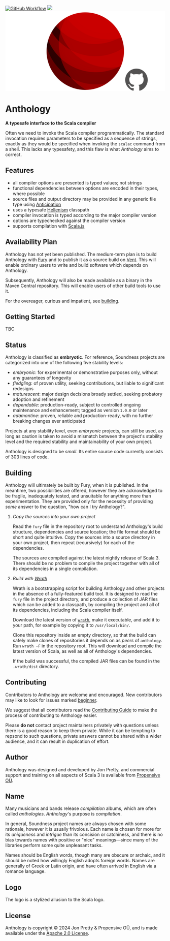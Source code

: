 [<img alt="GitHub Workflow" src="https://img.shields.io/github/actions/workflow/status/propensive/anthology/main.yml?style=for-the-badge" height="24">](https://github.com/propensive/anthology/actions)
[<img src="https://img.shields.io/discord/633198088311537684?color=8899f7&label=DISCORD&style=for-the-badge" height="24">](https://discord.gg/7b6mpF6Qcf)
<img src="/doc/images/github.png" valign="middle">

# Anthology

__A typesafe interface to the Scala compiler__

Often we need to invoke the Scala compiler programmatically. The standard
invocation requires parameters to be specified as a sequence of strings,
exactly as they would be specified when invoking the `scalac` command from a
shell. This lacks any typesafety, and this flaw is what _Anthology_ aims to
correct.

## Features

- all compiler options are presented is typed values; not strings
- functional dependencies between options are encoded in their types, where
  possible
- source files and output directory may be provided in any generic file type
  using [Anticipation](https://github.com/propensive/anticipation)
- uses a typesafe [Hellenism](https://github.com/propensive/hellenism/)
  classpath
- compiler invocation is typed according to the major compiler version
- options are typechecked against the compiler version
- supports compilation with [Scala.js](https://scala-js.org/)


## Availability Plan

Anthology has not yet been published. The medium-term plan is to build Anthology
with [Fury](https://github.com/propensive/fury) and to publish it as a source build on
[Vent](https://github.com/propensive/vent). This will enable ordinary users to write and build
software which depends on Anthology.

Subsequently, Anthology will also be made available as a binary in the Maven
Central repository. This will enable users of other build tools to use it.

For the overeager, curious and impatient, see [building](#building).

## Getting Started

TBC



## Status

Anthology is classified as __embryotic__. For reference, Soundness projects are
categorized into one of the following five stability levels:

- _embryonic_: for experimental or demonstrative purposes only, without any guarantees of longevity
- _fledgling_: of proven utility, seeking contributions, but liable to significant redesigns
- _maturescent_: major design decisions broady settled, seeking probatory adoption and refinement
- _dependable_: production-ready, subject to controlled ongoing maintenance and enhancement; tagged as version `1.0.0` or later
- _adamantine_: proven, reliable and production-ready, with no further breaking changes ever anticipated

Projects at any stability level, even _embryonic_ projects, can still be used,
as long as caution is taken to avoid a mismatch between the project's stability
level and the required stability and maintainability of your own project.

Anthology is designed to be _small_. Its entire source code currently consists
of 303 lines of code.

## Building

Anthology will ultimately be built by Fury, when it is published. In the
meantime, two possibilities are offered, however they are acknowledged to be
fragile, inadequately tested, and unsuitable for anything more than
experimentation. They are provided only for the necessity of providing _some_
answer to the question, "how can I try Anthology?".

1. *Copy the sources into your own project*
   
   Read the `fury` file in the repository root to understand Anthology's build
   structure, dependencies and source location; the file format should be short
   and quite intuitive. Copy the sources into a source directory in your own
   project, then repeat (recursively) for each of the dependencies.

   The sources are compiled against the latest nightly release of Scala 3.
   There should be no problem to compile the project together with all of its
   dependencies in a single compilation.

2. *Build with [Wrath](https://github.com/propensive/wrath/)*

   Wrath is a bootstrapping script for building Anthology and other projects in
   the absence of a fully-featured build tool. It is designed to read the `fury`
   file in the project directory, and produce a collection of JAR files which can
   be added to a classpath, by compiling the project and all of its dependencies,
   including the Scala compiler itself.
   
   Download the latest version of
   [`wrath`](https://github.com/propensive/wrath/releases/latest), make it
   executable, and add it to your path, for example by copying it to
   `/usr/local/bin/`.

   Clone this repository inside an empty directory, so that the build can
   safely make clones of repositories it depends on as _peers_ of `anthology`.
   Run `wrath -F` in the repository root. This will download and compile the
   latest version of Scala, as well as all of Anthology's dependencies.

   If the build was successful, the compiled JAR files can be found in the
   `.wrath/dist` directory.

## Contributing

Contributors to Anthology are welcome and encouraged. New contributors may like
to look for issues marked
[beginner](https://github.com/propensive/anthology/labels/beginner).

We suggest that all contributors read the [Contributing
Guide](/contributing.md) to make the process of contributing to Anthology
easier.

Please __do not__ contact project maintainers privately with questions unless
there is a good reason to keep them private. While it can be tempting to
repsond to such questions, private answers cannot be shared with a wider
audience, and it can result in duplication of effort.

## Author

Anthology was designed and developed by Jon Pretty, and commercial support and
training on all aspects of Scala 3 is available from [Propensive
O&Uuml;](https://propensive.com/).



## Name

Many musicians and bands release _compilation_ albums, which are often called
_anthologies_. _Anthology_'s purpose is _compilation_.

In general, Soundness project names are always chosen with some rationale,
however it is usually frivolous. Each name is chosen for more for its
_uniqueness_ and _intrigue_ than its concision or catchiness, and there is no
bias towards names with positive or "nice" meanings—since many of the libraries
perform some quite unpleasant tasks.

Names should be English words, though many are obscure or archaic, and it
should be noted how willingly English adopts foreign words. Names are generally
of Greek or Latin origin, and have often arrived in English via a romance
language.

## Logo

The logo is a stylized allusion to the Scala logo.

## License

Anthology is copyright &copy; 2024 Jon Pretty & Propensive O&Uuml;, and
is made available under the [Apache 2.0 License](/license.md).

